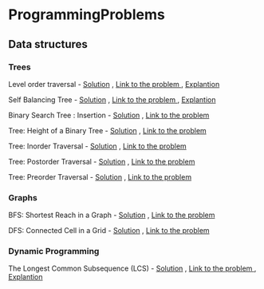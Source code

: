 # ProgrammingProblems

## Data structures

### **Trees**
	
Level order traversal -
[Solution](https://github.com/JohnMiz/HackerrankProblems/blob/master/Data%20Structures/Trees/Level%20Order%20Traversal/Solution.cpp/)
,
[Link to the problem ](https://www.hackerrank.com/challenges/tree-level-order-traversal/problem/)
,
[Explantion](https://www.youtube.com/watch?v=NjdOhYKjFrU/)

Self Balancing Tree -
[Solution](https://github.com/JohnMiz/HackerrankProblems/blob/master/Data%20Structures/Trees/Self%20Balancing%20Tree/Solution.cpp/)
,
[Link to the problem ](https://www.hackerrank.com/challenges/self-balancing-tree/problem)
,
[Explantion](https://www.youtube.com/watch?v=_c9MekIdl98)

Binary Search Tree : Insertion -
[Solution](https://github.com/JohnMiz/HackerrankProblems/blob/master/Data%20Structures/Trees/Binary%20Search%20Tree%20Insertion/Solution.cpp/)
,
[Link to the problem ](https://www.hackerrank.com/challenges/binary-search-tree-insertion/problem)

Tree: Height of a Binary Tree -
[Solution](https://github.com/JohnMiz/HackerrankProblems/blob/master/Data%20Structures/Trees/Tree%20Height%20of%20a%20Binary%20Tree/Solution.cpp/)
,
[Link to the problem ](https://www.hackerrank.com/challenges/tree-height-of-a-binary-tree/problem)

Tree: Inorder Traversal -
[Solution](https://github.com/JohnMiz/HackerrankProblems/blob/master/Data%20Structures/Trees/Tree%20Inorder%20Traversal/Solution.cpp/)
,
[Link to the problem ](https://www.hackerrank.com/challenges/tree-inorder-traversal/problem)

Tree: Postorder Traversal -
[Solution](https://github.com/JohnMiz/HackerrankProblems/blob/master/Data%20Structures/Trees/Tree%20Postorder%20Traversal/Solution.cpp/)
,
[Link to the problem ](https://www.hackerrank.com/challenges/tree-postorder-traversal/problem)

Tree: Preorder Traversal -
[Solution](https://github.com/JohnMiz/HackerrankProblems/blob/master/Data%20Structures/Trees/Tree%20Preorder%20Traversal/Solution.cpp/)
,
[Link to the problem ](https://www.hackerrank.com/challenges/tree-preorder-traversal/problem)

### **Graphs**

BFS: Shortest Reach in a Graph -
[Solution](https://github.com/JohnMiz/HackerrankProblems/blob/master/Data%20Structures/Graphs/BFS%20Shortest%20Reach%20in%20a%20Graph/Solution.cpp/)
,
[Link to the problem ](https://www.hackerrank.com/challenges/ctci-bfs-shortest-reach/problem)

DFS: Connected Cell in a Grid -
[Solution](https://github.com/JohnMiz/HackerrankProblems/blob/master/Data%20Structures/Graphs/DFS%20Connected%20Cell%20in%20a%20Grid/Solution.cpp/)
,
[Link to the problem ](https://www.hackerrank.com/challenges/ctci-connected-cell-in-a-grid/problem)

### **Dynamic Programming**
	
The Longest Common Subsequence (LCS) -
[Solution](https://github.com/JohnMiz/HackerrankProblems/blob/master/Algorithms/Dynamic%20Programming/The%20Longest%20Common%20Subsequence%20(LCS)/Solution.cpp/)
,
[Link to the problem ](https://www.hackerrank.com/challenges/linkedin-practice-dynamic-programming-lcs/problem)
,
[Explantion](https://www.youtube.com/watch?v=NnD96abizww)